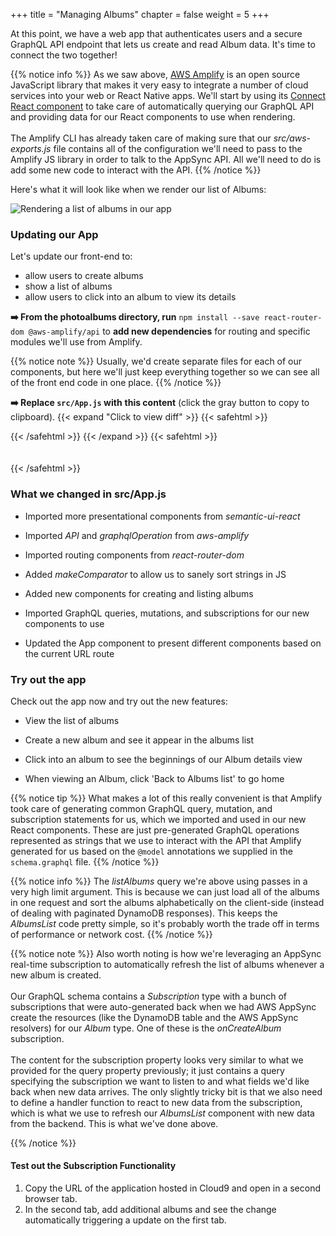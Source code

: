 +++
title = "Managing Albums"
chapter = false
weight = 5
+++

At this point, we have a web app that authenticates users and a secure GraphQL API endpoint that lets us create and read Album data. It's time to connect the two together!

{{% notice info %}}
As we saw above, [AWS Amplify](https://aws.github.io/aws-amplify/) is an open source JavaScript library that makes it very easy to integrate a number of cloud services into your web or React Native apps. We'll start by using its [Connect React component](https://aws-amplify.github.io/docs/js/api#connect) to take care of automatically querying our GraphQL API and providing data for our React components to use when rendering.
<br/><br/>
The Amplify CLI has already taken care of making sure that our *src/aws-exports.js* file contains all of the configuration we'll need to pass to the Amplify JS library in order to talk to the AppSync API. All we'll need to do is add some new code to interact with the API.
{{% /notice %}}

Here's what it will look like when we render our list of Albums:

![Rendering a list of albums in our app](/images/app-albums-screen.png?classes=border)

### Updating our App

Let's update our front-end to:
- allow users to create albums
- show a list of albums
- allow users to click into an album to view its details

**➡️ From the photoalbums directory, run** `npm install --save react-router-dom @aws-amplify/api` to **add new dependencies** for routing and specific modules we'll use from Amplify. 

{{% notice note %}}
Usually, we'd create separate files for each of our components, but here we'll just keep everything together so we can see all of the front end code in one place.
{{% /notice %}}

**➡️ Replace `src/App.js` with** <span class="clipBtn clipboard" data-clipboard-target="#id9740b2f7f2994b689a053d8c9e9ad3c62337ed93photoalbumssrcAppjs"><strong>this content</strong></span> (click the gray button to copy to clipboard). 
{{< expand "Click to view diff" >}} {{< safehtml >}}
<div id="diff-id9740b2f7f2994b689a053d8c9e9ad3c62337ed93photoalbumssrcAppjs"></div> <script type="text/template" data-diff-for="diff-id9740b2f7f2994b689a053d8c9e9ad3c62337ed93photoalbumssrcAppjs">commit 9740b2f7f2994b689a053d8c9e9ad3c62337ed93
Author: Gabe Hollombe <gabe@avantbard.com>
Date:   Thu Feb 6 11:30:53 2020 +0800

    update frontend for album management

diff --git a/photoalbums/src/App.js b/photoalbums/src/App.js
index 8cbceb0..147c98e 100644
--- a/photoalbums/src/App.js
+++ b/photoalbums/src/App.js
@@ -1,24 +1,168 @@
-import React from 'react';
+import React, {useState, useEffect} from 'react';
 
-import Amplify from 'aws-amplify';
-import aws_exports from './aws-exports';
+import Amplify, {Auth} from 'aws-amplify'
+import API, {graphqlOperation} from '@aws-amplify/api'
+import aws_exports from './aws-exports'
 
-import { withAuthenticator } from 'aws-amplify-react';
-import { Header } from 'semantic-ui-react';
+import {withAuthenticator} from 'aws-amplify-react'
+import {Grid, Header, Input, List, Segment} from 'semantic-ui-react'
+
+import {BrowserRouter as Router, Route, NavLink} from 'react-router-dom';
+
+import * as queries from './graphql/queries'
+import * as mutations from './graphql/mutations'
+import * as subscriptions from './graphql/subscriptions'
 
 Amplify.configure(aws_exports);
 
-function App() {
+function makeComparator(key, order = 'asc') {
+  return (a, b) => {
+    if (!a.hasOwnProperty(key) || !b.hasOwnProperty(key)) 
+      return 0;
+    
+    const aVal = (typeof a[key] === 'string')
+      ? a[key].toUpperCase()
+      : a[key];
+    const bVal = (typeof b[key] === 'string')
+      ? b[key].toUpperCase()
+      : b[key];
+
+    let comparison = 0;
+    if (aVal > bVal) 
+      comparison = 1;
+    if (aVal < bVal) 
+      comparison = -1;
+    
+    return order === 'desc'
+      ? (comparison * -1)
+      : comparison
+  };
+}
+
+const NewAlbum = () => {
+  const [name,
+    setName] = useState('')
+
+  const handleSubmit = async(event) => {
+    event.preventDefault();
+    await API.graphql(graphqlOperation(mutations.createAlbum, {input: {
+        name
+      }}))
+    setName('')
+  }
+
   return (
-    <Header as="h1">
-      Hello World!
-    </Header>
+    <Segment>
+      <Header as='h3'>Add a new album</Header>
+      <Input
+        type='text'
+        placeholder='New Album Name'
+        icon='plus'
+        iconPosition='left'
+        action={{
+        content: 'Create',
+        onClick: handleSubmit
+      }}
+        name='name'
+        value={name}
+        onChange={(e) => setName(e.target.value)}/>
+    </Segment>
+  )
+}
+
+const AlbumsList = () => {
+  const [albums,
+    setAlbums] = useState([])
+
+  useEffect(() => {
+    async function fetchData() {
+      const result = await API.graphql(graphqlOperation(queries.listAlbums, {limit: 999}))
+      setAlbums(result.data.listAlbums.items)
+    }
+    fetchData()
+  }, [])
+
+  useEffect(() => {
+    let subscription
+    async function setupSubscription() {
+      const user = await Auth.currentAuthenticatedUser()
+      subscription = API.graphql(graphqlOperation(subscriptions.onCreateAlbum, {owner: user.username})).subscribe({
+        next: (data) => {
+          const album = data.value.data.onCreateAlbum
+          setAlbums(a => a.concat([album].sort(makeComparator('name'))))
+        }
+      })
+    }
+    setupSubscription()
+
+    return () => subscription.unsubscribe();
+  }, [])
+
+  const albumItems = () => {
+    return albums
+      .sort(makeComparator('name'))
+      .map(album => <List.Item key={album.id}>
+        <NavLink to={`/albums/${album.id}`}>{album.name}</NavLink>
+      </List.Item>);
+  }
+
+  return (
+    <Segment>
+      <Header as='h3'>My Albums</Header>
+      <List divided relaxed>
+        {albumItems()}
+      </List>
+    </Segment>
   );
 }
 
+const AlbumDetails = (props) => {
+  const [album,
+    setAlbum] = useState({name: 'Loading...', photos: []})
+
+  useEffect(() => {
+    const loadAlbumInfo = async() => {
+      const results = await API.graphql(graphqlOperation(queries.getAlbum, {id: props.id}))
+      setAlbum(results.data.getAlbum)
+    }
+
+    loadAlbumInfo()
+  }, [props.id])
+
+  return (
+    <Segment>
+      <Header as='h3'>{album.name}</Header>
+      <p>TODO LATER IN WORKSHOP: Allow photo uploads</p>
+      <p>TODO LATER IN WORKSHOP: Show photos for this album</p>
+    </Segment>
+  )
+}
+
+function App() {
+  return (
+    <Router>
+      <Grid padded>
+        <Grid.Column>
+          <Route path="/" exact component={NewAlbum}/>
+          <Route path="/" exact component={AlbumsList}/>
+
+          <Route
+            path="/albums/:albumId"
+            render={() => <div>
+            <NavLink to='/'>Back to Albums list</NavLink>
+          </div>}/>
+          <Route
+            path="/albums/:albumId"
+            render={props => <AlbumDetails id={props.match.params.albumId}/>}/>
+        </Grid.Column>
+      </Grid>
+    </Router>
+  )
+}
+
 export default withAuthenticator(App, {
   includeGreetings: true,
   signUpConfig: {
     hiddenDefaults: ['phone_number']
   }
-});
+})
</script>
{{< /safehtml >}} {{< /expand >}}
{{< safehtml >}}
<textarea id="id9740b2f7f2994b689a053d8c9e9ad3c62337ed93photoalbumssrcAppjs" style="position: relative; left: -1000px; width: 1px; height: 1px;">import React, {useState, useEffect} from 'react';

import Amplify, {Auth} from 'aws-amplify'
import API, {graphqlOperation} from '@aws-amplify/api'
import aws_exports from './aws-exports'

import {withAuthenticator} from 'aws-amplify-react'
import {Grid, Header, Input, List, Segment} from 'semantic-ui-react'

import {BrowserRouter as Router, Route, NavLink} from 'react-router-dom';

import * as queries from './graphql/queries'
import * as mutations from './graphql/mutations'
import * as subscriptions from './graphql/subscriptions'

Amplify.configure(aws_exports);

function makeComparator(key, order = 'asc') {
  return (a, b) => {
    if (!a.hasOwnProperty(key) || !b.hasOwnProperty(key)) 
      return 0;
    
    const aVal = (typeof a[key] === 'string')
      ? a[key].toUpperCase()
      : a[key];
    const bVal = (typeof b[key] === 'string')
      ? b[key].toUpperCase()
      : b[key];

    let comparison = 0;
    if (aVal > bVal) 
      comparison = 1;
    if (aVal < bVal) 
      comparison = -1;
    
    return order === 'desc'
      ? (comparison * -1)
      : comparison
  };
}

const NewAlbum = () => {
  const [name,
    setName] = useState('')

  const handleSubmit = async(event) => {
    event.preventDefault();
    await API.graphql(graphqlOperation(mutations.createAlbum, {input: {
        name
      }}))
    setName('')
  }

  return (
    <Segment>
      <Header as='h3'>Add a new album</Header>
      <Input
        type='text'
        placeholder='New Album Name'
        icon='plus'
        iconPosition='left'
        action={{
        content: 'Create',
        onClick: handleSubmit
      }}
        name='name'
        value={name}
        onChange={(e) => setName(e.target.value)}/>
    </Segment>
  )
}

const AlbumsList = () => {
  const [albums,
    setAlbums] = useState([])

  useEffect(() => {
    async function fetchData() {
      const result = await API.graphql(graphqlOperation(queries.listAlbums, {limit: 999}))
      setAlbums(result.data.listAlbums.items)
    }
    fetchData()
  }, [])

  useEffect(() => {
    let subscription
    async function setupSubscription() {
      const user = await Auth.currentAuthenticatedUser()
      subscription = API.graphql(graphqlOperation(subscriptions.onCreateAlbum, {owner: user.username})).subscribe({
        next: (data) => {
          const album = data.value.data.onCreateAlbum
          setAlbums(a => a.concat([album].sort(makeComparator('name'))))
        }
      })
    }
    setupSubscription()

    return () => subscription.unsubscribe();
  }, [])

  const albumItems = () => {
    return albums
      .sort(makeComparator('name'))
      .map(album => <List.Item key={album.id}>
        <NavLink to={`/albums/${album.id}`}>{album.name}</NavLink>
      </List.Item>);
  }

  return (
    <Segment>
      <Header as='h3'>My Albums</Header>
      <List divided relaxed>
        {albumItems()}
      </List>
    </Segment>
  );
}

const AlbumDetails = (props) => {
  const [album,
    setAlbum] = useState({name: 'Loading...', photos: []})

  useEffect(() => {
    const loadAlbumInfo = async() => {
      const results = await API.graphql(graphqlOperation(queries.getAlbum, {id: props.id}))
      setAlbum(results.data.getAlbum)
    }

    loadAlbumInfo()
  }, [props.id])

  return (
    <Segment>
      <Header as='h3'>{album.name}</Header>
      <p>TODO LATER IN WORKSHOP: Allow photo uploads</p>
      <p>TODO LATER IN WORKSHOP: Show photos for this album</p>
    </Segment>
  )
}

function App() {
  return (
    <Router>
      <Grid padded>
        <Grid.Column>
          <Route path="/" exact component={NewAlbum}/>
          <Route path="/" exact component={AlbumsList}/>

          <Route
            path="/albums/:albumId"
            render={() => <div>
            <NavLink to='/'>Back to Albums list</NavLink>
          </div>}/>
          <Route
            path="/albums/:albumId"
            render={props => <AlbumDetails id={props.match.params.albumId}/>}/>
        </Grid.Column>
      </Grid>
    </Router>
  )
}

export default withAuthenticator(App, {
  includeGreetings: true,
  signUpConfig: {
    hiddenDefaults: ['phone_number']
  }
})

</textarea>
{{< /safehtml >}}

### What we changed in src/App.js

- Imported more presentational components from *semantic-ui-react*

- Imported *API* and *graphqlOperation* from *aws-amplify*

- Imported routing components from *react-router-dom*

- Added *makeComparator* to allow us to sanely sort strings in JS

- Added new components for creating and listing albums

- Imported GraphQL queries, mutations, and subscriptions for our new components to use

- Updated the App component to present different components based on the current URL route

### Try out the app

Check out the app now and try out the new features: 

- View the list of albums

- Create a new album and see it appear in the albums list

- Click into an album to see the beginnings of our Album details view

- When viewing an Album, click 'Back to Albums list' to go home

{{% notice tip %}}
What makes a lot of this really convenient is that Amplify took care of generating common GraphQL query, mutation, and subscription statements for us, which we imported and used in our new React components. These are just pre-generated GraphQL operations represented as strings that we use to interact with the API that Amplify generated for us based on the `@model` annotations we supplied in the `schema.graphql` file.
{{% /notice %}}

{{% notice info %}}
The *listAlbums* query we're above using passes in a very high limit argument. This is because we can just load all of the albums in one request and sort the albums alphabetically on the client-side (instead of dealing with paginated DynamoDB responses). This keeps the *AlbumsList* code pretty simple, so it's probably worth the trade off in terms of performance or network cost.
{{% /notice %}}

{{% notice note %}}
Also worth noting is how we're leveraging an AppSync real-time subscription to automatically refresh the list of albums whenever a new album is created.
<br/>
<br/>
Our GraphQL schema contains a *Subscription* type with a bunch of subscriptions that were auto-generated back when we had AWS AppSync create the resources (like the DynamoDB table and the AWS AppSync resolvers) for our *Album* type. One of these is the _onCreateAlbum_ subscription.
<br/>
<br/>
The content for the subscription property looks very similar to what we provided for the query property previously; it just contains a query specifying the subscription we want to listen to and what fields we'd like back when new data arrives. The only slightly tricky bit is that we also need to define a handler function to react to new data from the subscription, which is what we use to refresh our _AlbumsList_ component with new data from the backend. This is what we've done above.

{{% /notice %}}

#### Test out the Subscription Functionality
1. Copy the URL of the application hosted in Cloud9 and open in a second browser tab.  
1. In the second tab, add additional albums and see the change automatically triggering a update on the first tab.
